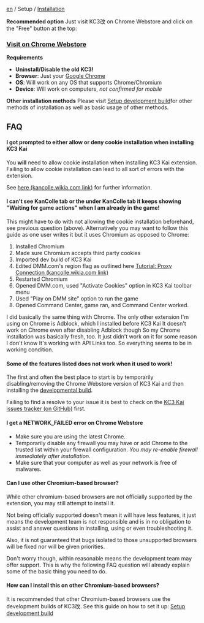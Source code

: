 [en](https://github.com/KC3Kai/kc3-docs/tree/master/en) / Setup / [Installation](https://github.com/KC3Kai/kc3-docs/blob/master/en/Setup_-_Installation.md)

**Recommended option**
Just visit KC3改 on Chrome Webstore and click on the "Free" button at the top:

### [Visit on Chrome Webstore](https://chrome.google.com/webstore/detail/kancolle-command-center-%E6%94%B9/hkgmldnainaglpjngpajnnjfhpdjkohh)

**Requirements**

-   **Uninstall/Disable the old KC3!**
-   **Browser**: Just your [Google Chrome](http://www.google.com/chrome)
-   **OS**: Will work on any OS that supports Chrome/Chromium
-   **Device**: Will work on computers, *not confirmed for mobile*

**Other installation methods**
Please visit [Setup development build](https://github.com/KC3Kai/kc3-docs/tree/master/en/Setup_development_build.md "wikilink")for other methods of installation as well as basic usage of other methods.

FAQ
---

#### I got prompted to either allow or deny cookie installation when installing KC3 Kai

You **will** need to allow cookie installation when installing KC3 Kai extension. Failing to allow cookie installation can lead to all sort of errors with the extension.

See [here (kancolle.wikia.com link)](http://kancolle.wikia.com/wiki/User_blog_comment:Dragonjet/KC3%E6%94%B9/@comment-1.226.128.137-20150728133756?permalink=290776#comm-290776) for further information.

#### I can't see KanColle tab or the under KanColle tab it keeps showing "Waiting for game actions" when I am already in the game!

This might have to do with not allowing the cookie installation beforehand, see previous question (above). Alternatively you may want to follow this guide as one user writes it but it uses Chromium as opposed
to Chrome:

1.  Installed Chromium
2.  Made sure Chromium accepts third party cookies
3.  Imported dev build of KC3 Kai
4.  Edited DMM.com's region flag as outlined here [Tutorial: Proxy Connection (kancolle.wikia.com link)](http://kancolle.wikia.com/wiki/Tutorial:_Proxy_Connection)
5.  Restarted Chromium
6.  Opened DMM.com, used "Activate Cookies" option in KC3 Kai toolbar menu
7.  Used "Play on DMM site" option to run the game
8.  Opened Command Center, game ran, and Command Center worked.

I did basically the same thing with Chrome. The only other extension I'm using on Chrome is Adblock, which I installed before KC3 Kai It doesn't work on Chrome even after disabling Adblock though So my Chrome installation was basically fresh, too. It just didn't work on it for some reason I don't know It's working with API Links too. So everything seems to be in working condition.

#### Some of the features listed does not work when it used to work!
The first and often the best place to start is by temporarily disabling/removing the Chrome Webstore version of KC3 Kai and then installing the [developmental build](https://github.com/KC3Kai/kc3-docs/tree/master/en/Setup_development_build.md "wikilink").

Failing to find a resolve to your issue it is best to check on the [KC3 Kai issues tracker (on GitHub)](https://github.com/KC3Kai/KC3Kai/issues) first.

#### I get a NETWORK_FAILED error on Chrome Webstore

-   Make sure you are using the latest Chrome.
-   Temporarily disable any firewall you may have or add Chrome to the trusted list within your firewall configuration. *You may re-enable firewall immediately after installation.*
-   Make sure that your computer as well as your network is free of malwares.

#### Can I use other Chromium-based browser?

While other chromium-based browsers are not officially supported by the extension, you may still attempt to install it.

Not being officially supported doesn't mean it will have less features, it just means the development team is not responsible and is in no obligation to assist and answer questions in installing, using or even troubleshooting it.

Also, it is not guaranteed that bugs isolated to those unsupported browsers will be fixed nor will be given priorities.

Don't worry though, within reasonable means the development team may offer support. This is why the following FAQ question will already explain some of the basic thing you need to do.

#### How can I install this on other Chromium-based browsers?

It is recommended that other Chromium-based browsers use the development builds of KC3改. See this guide on how to set it up: [Setup development build](Setup_development_build "wikilink")
